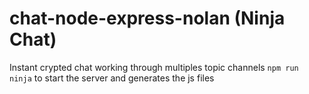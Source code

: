 # chat-node-express-nolan (Ninja Chat)
Instant crypted chat working through multiples topic channels
``npm run ninja`` to start the server and generates the js files
